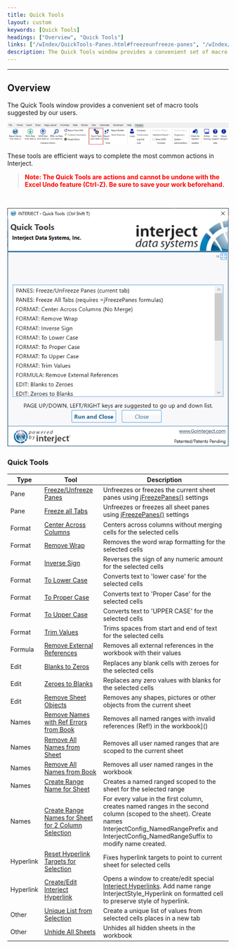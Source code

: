 ```yaml
---
title: Quick Tools
layout: custom
keywords: [Quick Tools]
headings: ["Overview", "Quick Tools"]
links: ["/wIndex/QuickTools-Panes.html#freezeunfreeze-panes", "/wIndex/jFreezePanes.html", "/wIndex/QuickTools-Panes.html#freeze-all-tabs", "/wIndex/jFreezePanes.html", "/wIndex/QuickTools-Format.html#center-across-columns", "/wIndex/QuickTools-Format.html#remove-wrap", "/wIndex/QuickTools-Format.html#inverse-sign", "/wIndex/QuickTools-Format.html#to-lower-case", "/wIndex/QuickTools-Format.html#to-proper-case", "/wIndex/QuickTools-Format.html#to-upper-case", "/wIndex/QuickTools-Format.html#trim-values", "/wIndex/QuickTools-Formula.html#remove-external-references", "/wIndex/QuickTools-Edit.html#blanks-to-zeros", "/wIndex/QuickTools-Edit.html#zeros-to-blanks", "/wIndex/QuickTools-Edit.html#remove-sheet-objects", "/wIndex/QuickTools-Names.html#remove-names-with-ref-errors-from-book", "/wIndex/QuickTools-Names.html#remove-all-names-from-sheet", "/wIndex/QuickTools-Names.html#remove-all-names-from-book", "/wIndex/QuickTools-Names.html-create-range-name-for-sheet", "/wIndex/QuickTools-Names.html#create-range-names-for-sheet-for-2-column-selection", "/wIndex/QuickTools-Hyperlink.html#reset-hyperlink-targets-for-selection", "/wIndex/QuickTools-Hyperlink.html#createedit-interject-hyperlink", "/wIndex/INTERJECT-Link-Index.html", "/wIndex/QuickTools-Other.html#unique-list-from-selection", "/wIndex/QuickTools-Other.html#unhide-all-sheets"]
description: The Quick Tools window provides a convenient set of macro tools suggested by our users.
---
```

* * *

##  Overview

The Quick Tools window provides a convenient set of macro tools suggested by our users. 

![](/images/InterjectRibbon/17.png)
<br>

These tools are efficient ways to complete the most common actions in Interject. 

<blockquote class=highlight_note>
<b style='color:red;'><strong>Note: The Quick Tools are actions and cannot be undone with the Excel Undo feature (Ctrl-Z). Be sure to save your work beforehand.</strong></b>
</blockquote>

<br>

![](/images/QuickTools/QuickTools.png)
<br>

### Quick Tools

| Type | Tool | Description |
| ---- | ---- | ---- |
| Pane | [Freeze/Unfreeze Panes](/wIndex/QuickTools-Panes.html#freezeunfreeze-panes) | Unfreezes or freezes the current sheet panes using [jFreezePanes()](/wIndex/jFreezePanes.html) settings | 
| Pane | [Freeze all Tabs](/wIndex/QuickTools-Panes.html#freeze-all-tabs) | Unfreezes or freezes all sheet panes using [jFreezePanes()](/wIndex/jFreezePanes.html) settings |
| Format | [Center Across Columns](/wIndex/QuickTools-Format.html#center-across-columns) | Centers across columns without merging cells for the selected cells |
| Format | [Remove Wrap](/wIndex/QuickTools-Format.html#remove-wrap) | Removes the word wrap formatting for the selected cells |
| Format | [Inverse Sign](/wIndex/QuickTools-Format.html#inverse-sign) | Reverses the sign of any numeric amount for the selected cells |
| Format | [To Lower Case](/wIndex/QuickTools-Format.html#to-lower-case) | Converts text to 'lower case' for the selected cells |
| Format | [To Proper Case](/wIndex/QuickTools-Format.html#to-proper-case) | Converts text to 'Proper Case' for the selected cells |
| Format | [To Upper Case](/wIndex/QuickTools-Format.html#to-upper-case) | Converts text to 'UPPER CASE' for the selected cells |
| Format | [Trim Values](/wIndex/QuickTools-Format.html#trim-values) | Trims spaces from start and end of text for the selected cells |
| Formula | [Remove External References](/wIndex/QuickTools-Formula.html#remove-external-references) | Removes all external references in the workbook with their values |  |
| Edit | [Blanks to Zeros](/wIndex/QuickTools-Edit.html#blanks-to-zeros) | Replaces any blank cells with zeroes for the selected cells |  |
| Edit | [Zeroes to Blanks](/wIndex/QuickTools-Edit.html#zeros-to-blanks) | Replaces any zero values with blanks for the selected cells |  |
| Edit | [Remove Sheet Objects](/wIndex/QuickTools-Edit.html#remove-sheet-objects) | Removes any shapes, pictures or other objects from the current sheet |  |
| Names | [Remove Names with Ref Errors from Book](/wIndex/QuickTools-Names.html#remove-names-with-ref-errors-from-book) | Removes all named ranges with invalid references (Ref!) in the workbook]() |  |
| Names | [Remove All Names from Sheet](/wIndex/QuickTools-Names.html#remove-all-names-from-sheet) | Removes all user named ranges that are scoped to the current sheet |  |
| Names | [Remove All Names from Book](/wIndex/QuickTools-Names.html#remove-all-names-from-book) | Removes all user named ranges in the workbook |  |
| Names | [Create Range Name for Sheet](/wIndex/QuickTools-Names.html-create-range-name-for-sheet) | Creates a named ranged scoped to the sheet for the selected range |  |
| Names | [Create Range Names for Sheet for 2 Column Selection](/wIndex/QuickTools-Names.html#create-range-names-for-sheet-for-2-column-selection) | For every value in the first column, creates named ranges in the second column (scoped to the sheet). Create names InterjectConfig_NamedRangePrefix and InterjectConfig_NamedRangeSuffix to modify name created. |  |
| Hyperlink | [Reset Hyperlink Targets for Selection](/wIndex/QuickTools-Hyperlink.html#reset-hyperlink-targets-for-selection) | Fixes hyperlink targets to point to current sheet for selected cells |  |
| Hyperlink | [Create/Edit Interject Hyperlink](/wIndex/QuickTools-Hyperlink.html#createedit-interject-hyperlink) | Opens a window to create/edit special [Interject Hyperlinks](/wIndex/INTERJECT-Link-Index.html). Add name range InterjectStyle_Hyperlink on formatted cell to preserve style of hyperlink. |  |
| Other | [Unique List from Selection](/wIndex/QuickTools-Other.html#unique-list-from-selection) | Create a unique list of values from selected cells places in a new tab |  |
| Other | [Unhide All Sheets](/wIndex/QuickTools-Other.html#unhide-all-sheets) | Unhides all hidden sheets in the workbook |  |
